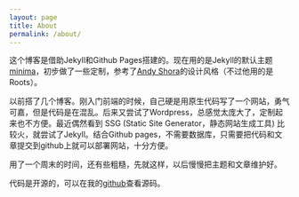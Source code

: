 ```yaml
---
layout: page
title: About
permalink: /about/
---
```

这个博客是借助Jekyll和Github Pages搭建的。现在用的是Jekyll的默认主题[minima](https://github.com/jekyll/minima)，初步做了一些定制，参考了[Andy Shora](http://andyshora.com/)的设计风格（不过他用的是Roots）。

以前搭了几个博客。刚入门前端的时候，自己硬是用原生代码写了一个网站，勇气可嘉，但是代码是在混乱。后来又尝试了Wordpress，总感觉太庞大了，定制起来也不方便。最近偶然看到 SSG (Static Site Generator，静态网站生成工具) 比较火，就尝试了Jekyll。结合Github pages，不需要数据库，只需要把代码和文章提交到github上就可以部署网站，十分方便。

用了一个周末的时间，还有些粗糙，先就这样，以后慢慢把主题和文章维护好。

代码是开源的，可以在我的[github](https://github.com/Wangqinxiao/wangqinxiao.github.io)查看源码。


<!--This is the base Jekyll theme. You can find out more info about customizing your Jekyll theme, as well as basic Jekyll usage documentation at [jekyllrb.com](https://jekyllrb.com/)

You can find the source code for the Jekyll new theme at:
{% include icon-github.html username="jekyll" %} /
[minima](https://github.com/jekyll/minima)

You can find the source code for Jekyll at
{% include icon-github.html username="jekyll" %} /
[jekyll](https://github.com/jekyll/jekyll)-->
